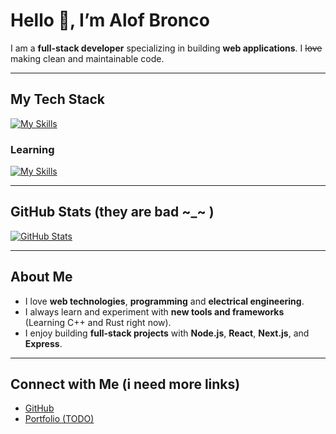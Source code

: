 # Hello 👋, I’m Alof Bronco

I am a **full-stack developer** specializing in building **web applications**. I ~~love~~ making clean and maintainable code.

---

## My Tech Stack

[![My Skills](https://skillicons.dev/icons?i=js,ts,html,css,react,nextjs,nodejs,express,notion,linux)](https://skillicons.dev)

### Learning

[![My Skills](https://skillicons.dev/icons?i=cpp,rust)](https://skillicons.dev)

---

## GitHub Stats (they are bad ~_~ )

[![GitHub Stats](https://github-readme-stats.vercel.app/api?username=AlofBronco&show_icons=true&theme=radical)](https://github.com/AlofBronco)

---

## About Me

- I love **web technologies**, **programming** and **electrical engineering**.
- I always learn and experiment with **new tools and frameworks** (Learning C++ and Rust right now).
- I enjoy building **full-stack projects** with **Node.js**, **React**, **Next.js**, and **Express**.

---

## Connect with Me (i need more links)

- [GitHub](https://github.com/AlofBronco)
- [Portfolio (TODO)](https://example.com)
